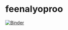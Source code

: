 # feenalyoproo

[![Binder](https://mybinder.org/badge_logo.svg)](https://mybinder.org/v2/gh/elmonlimyy/feenalyoproo/main?filepath=simple_demo.ipynb)
